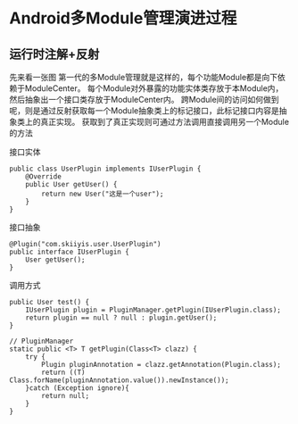 # Android多Module管理演进过程 

## 运行时注解+反射 
先来看一张图
第一代的多Module管理就是这样的，每个功能Module都是向下依赖于ModuleCenter。 
每个Module对外暴露的功能实体类存放于本Module内，然后抽象出一个接口类存放于ModuleCenter内。 
跨Module间的访问如何做到呢，则是通过反射获取每一个Module抽象类上的标记接口，此标记接口内容是抽象类上的真正实现。
获取到了真正实现则可通过方法调用直接调用另一个Module的方法 

接口实体
```  module: User
public class UserPlugin implements IUserPlugin {
    @Override
    public User getUser() {
        return new User("这是一个user");
    }
}
```

接口抽象
``` module: ModuleCenter
@Plugin("com.skiiyis.user.UserPlugin")
public interface IUserPlugin {
    User getUser();
}
```

调用方式
``` module: Other
public User test() {
    IUserPlugin plugin = PluginManager.getPlugin(IUserPlugin.class);
    return plugin == null ? null : plugin.getUser();
}

// PluginManager
static public <T> T getPlugin(Class<T> clazz) {
    try {
        Plugin pluginAnnotation = clazz.getAnnotation(Plugin.class);
        return ((T) Class.forName(pluginAnnotation.value()).newInstance());
    }catch (Exception ignore){
        return null;
    }
}
```